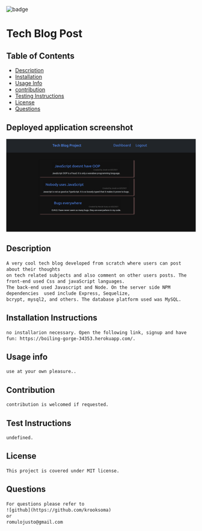 ![badge](https://img.shields.io/static/v1?label=license&message=MIT&color=<green>)

# Tech Blog Post


    
    

## Table of Contents
    
* [Description](#description)
* [Installation](#installation-instructions)
* [Usage Info](#usage-info)
* [contribution](#contribution)
* [Testing Instructions](#test-instructions)
* [License](#license)
* [Questions](#questions)
    
## Deployed application screenshot

![](public/assets/boiling-gorge-screenshot.png)

## Description
    A very cool tech blog developed from scratch where users can post about their thoughts 
    on tech related subjects and also comment on other users posts. The front-end used Css and javaScript languages. 
    The back-end used Javascript and Node. On the server side NPM dependencies  used include Express, Sequelize, 
    bcrypt, mysql2, and others. The database platform used was MySQL.


## Installation Instructions
    no installarion necessary. Open the following link, signup and have fun: https://boiling-gorge-34353.herokuapp.com/.

## Usage info
    use at your own pleasure..

## Contribution
    contribution is welcomed if requested.

## Test Instructions
    undefined.    

## License
    This project is covered under MIT license.

## Questions
    For questions please refer to 
    ![github](https://github.com/krooksoma)  
    or
    romulojusto@gmail.com
    
